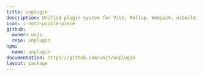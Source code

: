 ```yaml
---
title: unplugin
description: Unified plugin system for Vite, Rollup, Webpack, esbuild, and more
icon: i-noto-puzzle-piece
github:
  owner: unjs
  repo: unplugin
npm:
  name: unplugin
documentation: https://github.com/unjs/unplugin
layout: package
---
```

